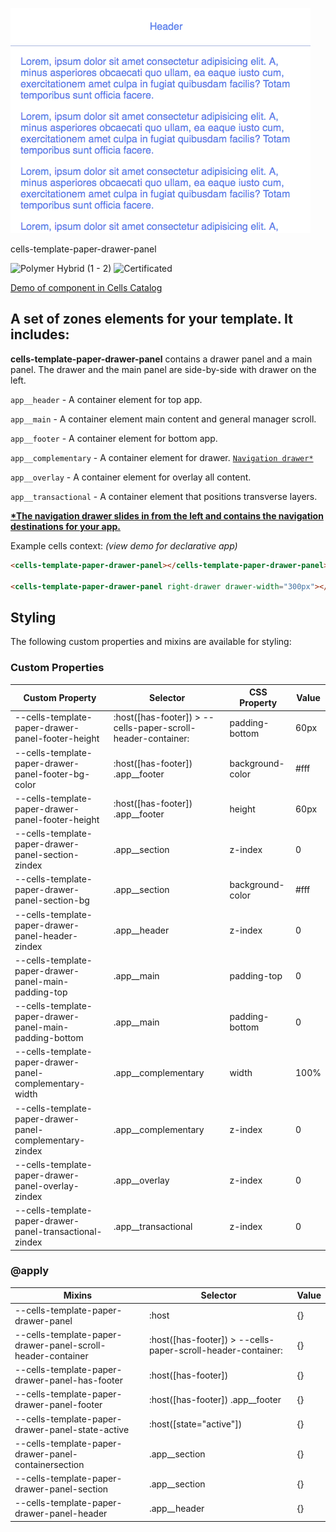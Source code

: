 ![cells-template-paper-drawer-panel screenshot](cells-template-paper-drawer-panel.png)

cells-template-paper-drawer-panel

![Polymer Hybrid (1 - 2)](https://img.shields.io/badge/Polymer-1%20--%202-yellow.svg) ![Certificated](https://img.shields.io/badge/certificated-yes-brightgreen.svg)

[Demo of component in Cells Catalog](https://bbva-ether-cellscatalogs.appspot.com/?view=demo#/component/cells-template-paper-drawer-panel)

## A set of zones elements for your template. It includes:

__cells-template-paper-drawer-panel__ contains a drawer panel and a main panel. The drawer and the main panel are side-by-side with drawer on the left.

  ```app__header``` - A container element for top app.

  ```app__main``` - A container element main content and general manager scroll.

  ```app__footer``` - A container element for bottom app.

  ```app__complementary``` - A container element for drawer. [```Navigation drawer*```](https://www.google.com/design/spec/patterns/navigation-drawer.html)

  ```app__overlay``` - A container element for overlay all content.

  ```app__transactional``` - A container element that positions transverse layers.

[__*The navigation drawer slides in from the left and contains the navigation destinations for your app.__](https://www.google.com/design/spec/patterns/navigation-drawer.html)

Example cells context: *(view demo for declarative app)*
```html
<cells-template-paper-drawer-panel></cells-template-paper-drawer-panel>

<cells-template-paper-drawer-panel right-drawer drawer-width="300px"></cells-template-paper-drawer-panel>
```
## Styling

The following custom properties and mixins are available for styling:

### Custom Properties
| Custom Property                                          | Selector                                                     | CSS Property     | Value |
| -------------------------------------------------------- | ------------------------------------------------------------ | ---------------- | ----- |
| --cells-template-paper-drawer-panel-footer-height        | :host([has-footer]) > --cells-paper-scroll-header-container: | padding-bottom   |  60px |
| --cells-template-paper-drawer-panel-footer-bg-color      | :host([has-footer]) .app__footer                             | background-color |  #fff |
| --cells-template-paper-drawer-panel-footer-height        | :host([has-footer]) .app__footer                             | height           |  60px |
| --cells-template-paper-drawer-panel-section-zindex       | .app__section                                                | z-index          |  0    |
| --cells-template-paper-drawer-panel-section-bg           | .app__section                                                | background-color |  #fff |
| --cells-template-paper-drawer-panel-header-zindex        | .app__header                                                 | z-index          |  0    |
| --cells-template-paper-drawer-panel-main-padding-top     | .app__main                                                   | padding-top      |  0    |
| --cells-template-paper-drawer-panel-main-padding-bottom  | .app__main                                                   | padding-bottom   |  0    |
| --cells-template-paper-drawer-panel-complementary-width  | .app__complementary                                          | width            |  100% |
| --cells-template-paper-drawer-panel-complementary-zindex | .app__complementary                                          | z-index          |  0    |
| --cells-template-paper-drawer-panel-overlay-zindex       | .app__overlay                                                | z-index          |  0    |
| --cells-template-paper-drawer-panel-transactional-zindex | .app__transactional                                          | z-index          |  0    |
### @apply
| Mixins                                                      | Selector                                                     | Value |
| ----------------------------------------------------------- | ------------------------------------------------------------ | ----- |
| --cells-template-paper-drawer-panel                         | :host                                                        | {}    |
| --cells-template-paper-drawer-panel-scroll-header-container | :host([has-footer]) > --cells-paper-scroll-header-container: | {}    |
| --cells-template-paper-drawer-panel-has-footer              | :host([has-footer])                                          | {}    |
| --cells-template-paper-drawer-panel-footer                  | :host([has-footer]) .app__footer                             | {}    |
| --cells-template-paper-drawer-panel-state-active            | :host([state="active"])                                      | {}    |
| --cells-template-paper-drawer-panel-containersection        | .app__section                                                | {}    |
| --cells-template-paper-drawer-panel-section                 | .app__section                                                | {}    |
| --cells-template-paper-drawer-panel-header                  | .app__header                                                 | {}    ||
